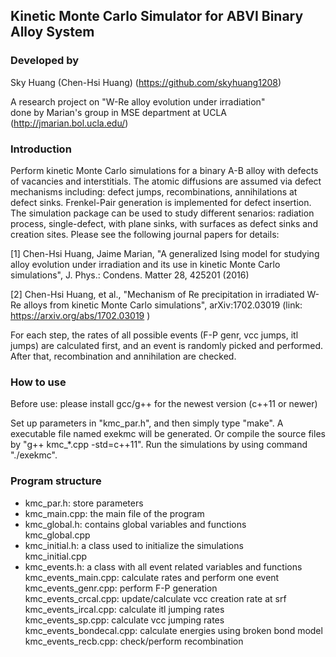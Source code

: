 ## Kinetic Monte Carlo Simulator for ABVI Binary Alloy System ##

### Developed by ###

Sky Huang (Chen-Hsi Huang) (https://github.com/skyhuang1208)

A research project on "W-Re alloy evolution under irradiation"  
done by Marian's group in MSE department at UCLA  
(http://jmarian.bol.ucla.edu/)

### Introduction ###

Perform kinetic Monte Carlo simulations for a binary A-B alloy with defects of vacancies and interstitials. The atomic diffusions are assumed via defect mechanisms including: defect jumps, recombinations, annihilations at defect sinks. Frenkel-Pair generation is implemented for defect insertion. The simulation package can be used to study different senarios: radiation process, single-defect, with plane sinks, with surfaces as defect sinks and creation sites. Please see the following journal papers for details:  

[1] Chen-Hsi Huang, Jaime Marian, "A generalized Ising model for studying alloy evolution under irradiation and its use in kinetic Monte Carlo simulations", J. Phys.: Condens. Matter 28, 425201 (2016)  

[2] Chen-Hsi Huang, et al., "Mechanism of Re precipitation in irradiated W-Re alloys from kinetic Monte Carlo simulations", arXiv:1702.03019
(link: https://arxiv.org/abs/1702.03019 )  

For each step, the rates of all possible events (F-P genr, vcc jumps, itl jumps) are calculated first, and an event is randomly picked and performed. After that, recombination and annihilation are checked.   

### How to use ###

Before use: please install gcc/g++ for the newest version (c++11 or newer)

Set up parameters in "kmc_par.h", and then simply type "make". A executable file named exekmc will be generated. Or compile the source files by "g++ kmc_*.cpp -std=c++11". Run the simulations by using command "./exekmc".

### Program structure ###

* kmc_par.h: store parameters
* kmc_main.cpp: the main file of the program
* kmc_global.h: contains global variables and functions  
    kmc_global.cpp  
* kmc_initial.h: a class used to initialize the simulations  
    kmc_initial.cpp  
* kmc_events.h: a class with all event related variables and functions  
    kmc_events_main.cpp: calculate rates and perform one event  
        kmc_events_genr.cpp: perform F-P generation  
        kmc_events_crcal.cpp: update/calculate vcc creation rate at srf  
        kmc_events_ircal.cpp: calculate itl jumping rates  
        kmc_events_sp.cpp: calculate vcc jumping rates  
            kmc_events_bondecal.cpp: calculate energies using broken bond model  
            kmc_events_recb.cpp: check/perform recombination  



